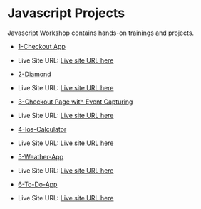 # Javascript Projects

Javascript Workshop contains hands-on trainings and projects.

- [1-Checkout App](./1-Checkout_page/README.md)

- Live Site URL: [Live site URL here](https://alpsabre.github.io/Front-End-Projects/JS/1-Checkout_page/)

- [2-Diamond](./2-Diamond/README.md)

- Live Site URL: [Live site URL here](https://alpsabre.github.io/Front-End-Projects/JS/2-Diamond/)

- [3-Checkout Page with Event Capturing](./3-Checkout_page_with_event_capturing/README.md)

- Live Site URL: [Live site URL here](https://alpsabre.github.io/Front-End-Projects/JS/3-Checkout_page_with_event_capturing/)

- [4-Ios-Calculator](./4-Ios-Calculator/README.md)

- Live Site URL: [Live site URL here](https://alpsabre.github.io/Front-End-Projects/JS/4-Ios-Calculator/)

- [5-Weather-App](./5-Weather-App/README.md)

- Live Site URL: [Live site URL here](https://weatherapp2535.netlify.app/)

- [6-To-Do-App](./6-To-Do-App/README.md)

- Live Site URL: [Live site URL here](https://alpsabre.github.io/Front-End-Projects/JS/6-To-Do-App/)



